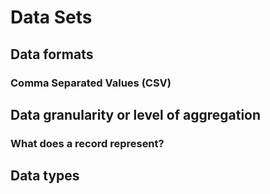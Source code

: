 # Data Sets

## Data formats

### Comma Separated Values \(CSV\)

## Data granularity or level of aggregation

### What does a record represent?

## Data types



